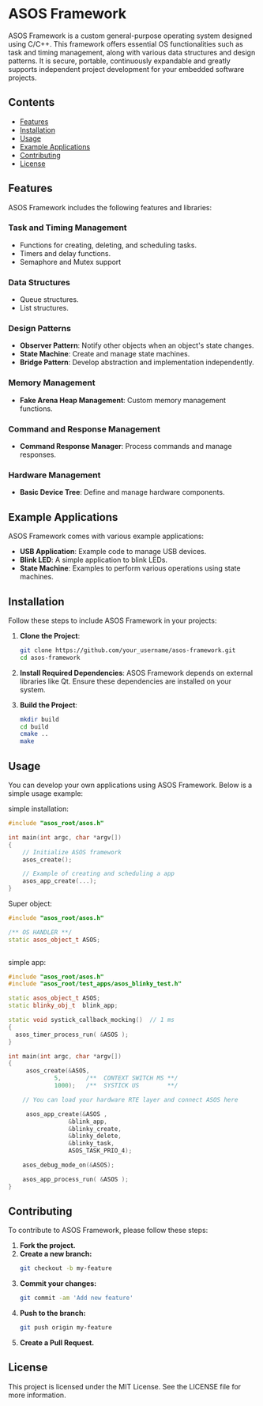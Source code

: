# ASOS Framework

ASOS Framework is a custom general-purpose operating system designed using C/C++. This framework offers essential OS functionalities such as task and timing management, along with various data structures and design patterns. It is secure, portable, continuously expandable and greatly supports independent project development for your embedded software projects.

## Contents

- [Features](#features)
- [Installation](#installation)
- [Usage](#usage)
- [Example Applications](#example-applications)
- [Contributing](#contributing)
- [License](#license)

## Features

ASOS Framework includes the following features and libraries:

### Task and Timing Management

- Functions for creating, deleting, and scheduling tasks.
- Timers and delay functions.
- Semaphore and Mutex support

### Data Structures

- Queue structures.
- List structures.

### Design Patterns

- **Observer Pattern**: Notify other objects when an object's state changes.
- **State Machine**: Create and manage state machines.
- **Bridge Pattern**: Develop abstraction and implementation independently.

### Memory Management

- **Fake Arena Heap Management**: Custom memory management functions.

### Command and Response Management

- **Command Response Manager**: Process commands and manage responses.

### Hardware Management

- **Basic Device Tree**: Define and manage hardware components.

## Example Applications

ASOS Framework comes with various example applications:

- **USB Application**: Example code to manage USB devices.
- **Blink LED**: A simple application to blink LEDs.
- **State Machine**: Examples to perform various operations using state machines.

## Installation

Follow these steps to include ASOS Framework in your projects:

1. **Clone the Project**:
    ```bash
    git clone https://github.com/your_username/asos-framework.git
    cd asos-framework
    ```

2. **Install Required Dependencies**:
    ASOS Framework depends on external libraries like Qt. Ensure these dependencies are installed on your system.

3. **Build the Project**:
    ```bash
    mkdir build
    cd build
    cmake ..
    make
    ```

## Usage

You can develop your own applications using ASOS Framework. Below is a simple usage example:


simple installation:

```cpp 
#include "asos_root/asos.h"

int main(int argc, char *argv[])
{ 
    // Initialize ASOS framework
    asos_create();

    // Example of creating and scheduling a app
    asos_app_create(...);
}
```


Super object:

```cpp 
#include "asos_root/asos.h"

/** OS HANDLER **/
static asos_object_t ASOS;
 
```

simple app:

```cpp 
#include "asos_root/asos.h"
#include "asos_root/test_apps/asos_blinky_test.h"

static asos_object_t ASOS;
static blinky_obj_t  blink_app;

static void systick_callback_mocking()  // 1 ms
{
  asos_timer_process_run( &ASOS );
}

int main(int argc, char *argv[])
{ 
     asos_create(&ASOS,
             5,       /**  CONTEXT SWITCH MS **/
             1000);   /**  SYSTICK US        **/

    // You can load your hardware RTE layer and connect ASOS here

     asos_app_create(&ASOS ,
                 &blink_app,
                 &blinky_create,
                 &blinky_delete,
                 &blinky_task,
                 ASOS_TASK_PRIO_4);

    asos_debug_mode_on(&ASOS);

    asos_app_process_run( &ASOS );
}
```


## Contributing

To contribute to ASOS Framework, please follow these steps:

1. **Fork the project.**
2. **Create a new branch:** 
    ```bash
    git checkout -b my-feature
    ```
3. **Commit your changes:** 
    ```bash
    git commit -am 'Add new feature'
    ```
4. **Push to the branch:** 
    ```bash
    git push origin my-feature
    ```
5. **Create a Pull Request.**


## License
This project is licensed under the MIT License. See the LICENSE file for more information.
